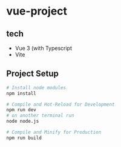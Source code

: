 # vue-project

## tech 
- Vue 3 (with Typescript
- Vite

## Project Setup

```sh
# Install node modules
npm install

# Compile and Hot-Reload for Development
npm run dev
# on another terminal run
node node.js

# Compile and Minify for Production
npm run build
```
